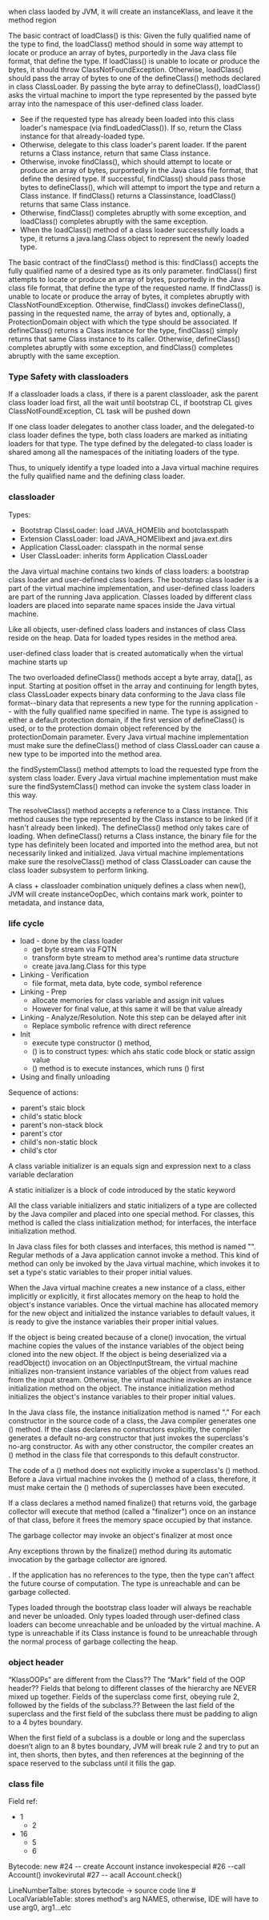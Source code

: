 when class laoded by JVM, it will create an instanceKlass, and leave it the method region

The basic contract of loadClass() is this: Given the fully qualified name of the type to find, the loadClass() method should in some way attempt to locate or produce an array of bytes, purportedly in the Java class file format, that define the type. If loadClass() is unable to locate or produce the bytes, it should throw ClassNotFoundException. Otherwise, loadClass() should pass the array of bytes to one of the defineClass() methods declared in class ClassLoader. By passing the byte array to defineClass(), loadClass() asks the virtual machine to import the type represented by the passed byte array into the namespace of this user-defined class loader. 


* See if the requested type has already been loaded into this class loader's namespace (via findLoadedClass()). If so, return the Class instance for that already-loaded type.
* Otherwise, delegate to this class loader's parent loader. If the parent returns a Class instance, return that same Class instance.
* Otherwise, invoke findClass(), which should attempt to locate or produce an array of bytes, purportedly in the Java class file format, that define the desired type. If successful, findClass() should pass those bytes to defineClass(), which will attempt to import the type and return a Class instance. If findClass() returns a Classinstance, loadClass() returns that same Class instance.
* Otherwise, findClass() completes abruptly with some exception, and loadClass() completes abruptly with the same exception.
* When the loadClass() method of a class loader successfully loads a type, it returns a java.lang.Class object to represent the newly loaded type.

The basic contract of the findClass() method is this: findClass() accepts the fully qualified name of a desired type as its only parameter. findClass() first attempts to locate or produce an array of bytes, purportedly in the Java class file format, that define the type of the requested name. If findClass() is unable to locate or produce the array of bytes, it completes abruptly with ClassNotFoundException. Otherwise, findClass() invokes defineClass(), passing in the requested name, the array of bytes and, optionally, a ProtectionDomain object with which the type should be associated. If defineClass() returns a Class instance for the type, findClass() simply returns that same Class instance to its caller. Otherwise, defineClass() completes abruptly with some exception, and findClass() completes abruptly with the same exception.

### Type Safety with classloaders

If a classloader loads a class, if there is a parent classloader, ask the parent class loader load first, all the wait until bootstrap CL, if bootstrap CL gives ClassNotFoundException, CL task will be pushed down 

If one class loader delegates to another class loader, and the delegated-to class loader defines the type, both class loaders are marked as initiating loaders for that type. The type defined by the delegated-to class loader is shared among all the namespaces of the initiating loaders of the type.

Thus, to uniquely identify a type loaded into a Java virtual machine requires the fully qualified name and the defining class loader.

### classloader

Types:
* Bootstrap ClassLoader: load JAVA_HOMElib and bootclasspath
* Extension ClassLoader: load JAVA_HOMElibext and java.ext.dirs
* Application ClassLoader: classpath in the normal sense 
* User ClassLoader: inherits form Application ClassLoader

the Java virtual machine contains two kinds of class loaders: a bootstrap class loader and user-defined class loaders. The bootstrap class loader is a part of the virtual machine implementation, and user-defined class loaders are part of the running Java application. Classes loaded by different class loaders are placed into separate name spaces inside the Java virtual machine.

Like all objects, user-defined class loaders and instances of class Class reside on the heap. Data for loaded types resides in the method area.

user-defined class loader that is created automatically when the virtual machine starts up

The two overloaded defineClass() methods accept a byte array, data[], as input. Starting at position offset in the array and continuing for length bytes, class ClassLoader expects binary data conforming to the Java class file format--binary data that represents a new type for the running application -- with the fully qualified name specified in name. The type is assigned to either a default protection domain, if the first version of defineClass() is used, or to the protection domain object referenced by the protectionDomain parameter. Every Java virtual machine implementation must make sure the defineClass() method of class ClassLoader can cause a new type to be imported into the method area.

 the findSystemClass() method attempts to load the requested type from the system class loader. Every Java virtual machine implementation must make sure the findSystemClass() method can invoke the system class loader in this way.

The resolveClass() method accepts a reference to a Class instance. This method causes the type represented by the Class instance to be linked (if it hasn't already been linked). The defineClass() method only takes care of loading. When defineClass() returns a Class instance, the binary file for the type has definitely been located and imported into the method area, but not necessarily linked and initialized. Java virtual machine implementations make sure the resolveClass() method of class ClassLoader can cause the class loader subsystem to perform linking.

A class + classloader combination uniquely defines a class
when new(), JVM will create instanceOopDec, which contains mark work, pointer to metadata, and instance data,

### life cycle 

* load - done by the class loader
  * get byte stream via FQTN
  * transform byte stream to method area's runtime data structure
  * create java.lang.Class for this type
* Linking - Verification
  * file format, meta data, byte code, symbol reference
* Linking - Prep
  * allocate memories for class variable and assign init values
  * However for final value, at this same it will be that value already
* Linking - Analyze/Resolution. Note this step can be delayed after init
  * Replace symbolic refrence with direct reference
* Init 
  * execute type constructor () method, 
  * () is to construct types: which ahs static code block or static assign value
  * () method is to execute instances, which runs () first
* Using and finally unloading



Sequence of actions:
* parent's staic block
* child's static block
* parent's non-stack block
* parent's ctor
* child's non-static block
* child's ctor
  

A class variable initializer is an equals sign and expression next to a class variable declaration

A static initializer is a block of code introduced by the static keyword

All the class variable initializers and static initializers of a type are collected by the Java compiler and placed into one special method. For classes, this method is called the class initialization method; for interfaces, the interface initialization method.

In Java class files for both classes and interfaces, this method is named "". Regular methods of a Java application cannot invoke a method. This kind of method can only be invoked by the Java virtual machine, which invokes it to set a type's static variables to their proper initial values.

When the Java virtual machine creates a new instance of a class, either implicitly or explicitly, it first allocates memory on the heap to hold the object's instance variables.
Once the virtual machine has allocated memory for the new object and initialized the instance variables to default values, it is ready to give the instance variables their proper initial values.

If the object is being created because of a clone() invocation, the virtual machine copies the values of the instance variables of the object being cloned into the new object. If the object is being deserialized via a readObject() invocation on an ObjectInputStream, the virtual machine initializes non-transient instance variables of the object from values read from the input stream. Otherwise, the virtual machine invokes an instance initialization method on the object. The instance initialization method initializes the object's instance variables to their proper initial values.

In the Java class file, the instance initialization method is named "<init>." For each constructor in the source code of a class, the Java compiler generates one <init>() method. If the class declares no constructors explicitly, the compiler generates a default no-arg constructor that just invokes the superclass's no-arg constructor. As with any other constructor, the compiler creates an <init>() method in the class file that corresponds to this default constructor.

The code of a () method does not explicitly invoke a superclass's () method. Before a Java virtual machine invokes the () method of a class, therefore, it must make certain the () methods of superclasses have been executed.

If a class declares a method named finalize() that returns void, the garbage collector will execute that method (called a "finalizer") once on an instance of that class, before it frees the memory space occupied by that instance.

The garbage collector may invoke an object's finalizer at most once

Any exceptions thrown by the finalize() method during its automatic invocation by the garbage collector are ignored.

. If the application has no references to the type, then the type can't affect the future course of computation. The type is unreachable and can be garbage collected.

Types loaded through the bootstrap class loader will always be reachable and never be unloaded. Only types loaded through user-defined class loaders can become unreachable and be unloaded by the virtual machine. A type is unreachable if its Class instance is found to be unreachable through the normal process of garbage collecting the heap.

### object header
“KlassOOPs” are different from the Class?? 
The “Mark” field of the OOP header??
Fields that belong to different classes of the hierarchy are NEVER mixed up together. Fields of the superclass come first, obeying rule 2, followed by the fields of the subclass.??
Between the last field of the superclass and the first field of the subclass there must be padding to align to a 4 bytes boundary.

When the first field of a subclass is a double or long and the superclass doesn’t align to an 8 bytes boundary, JVM will break rule 2 and try to put an int, then shorts, then bytes, and then references at the beginning of the space reserved to the subclass until it fills the gap.

### class file

Field ref:
* 1
  * 2
* 16
  * 5
  * 6


Bytecode:
new #24 -- create Account instance
invokespecial #26  --call Account()
invokevirutal #27 -- acall Account.check()

LineNumberTalbe: stores bytecode -> source code line #
LocalVariableTable: stores method's arg NAMES, otherwise, IDE will have to use arg0, arg1...etc
